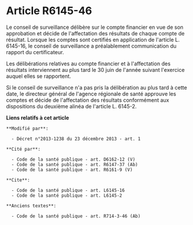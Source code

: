 # Article R6145-46

Le conseil de surveillance délibère sur le compte financier en vue de son approbation et décide de l'affectation des
résultats de chaque compte de résultat. Lorsque les comptes sont certifiés en application de l'article L. 6145-16, le conseil
de surveillance a préalablement communication du rapport du certificateur. 

Les délibérations relatives au compte financier et à l'affectation des résultats interviennent au plus tard le 30 juin de
l'année suivant l'exercice auquel elles se rapportent. 

Si le conseil de surveillance n'a pas pris la délibération au plus tard à cette date, le directeur général de l'agence
régionale de santé approuve les comptes et décide de l'affectation des résultats conformément aux dispositions du deuxième
alinéa de l'article L. 6145-2.

**Liens relatifs à cet article**

	**Modifié par**:

	  - Décret n°2013-1238 du 23 décembre 2013 - art. 1

	**Cité par**:

	  - Code de la santé publique - art. D6162-12 (V)
	  - Code de la santé publique - art. R6147-37 (Ab)
	  - Code de la santé publique - art. R6161-9 (V)

	**Cite**:

	  - Code de la santé publique - art. L6145-16
	  - Code de la santé publique - art. L6145-2

	**Anciens textes**:

	  - Code de la santé publique - art. R714-3-46 (Ab)
